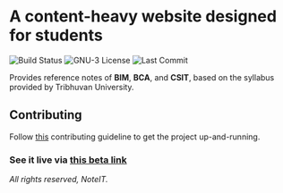 # A content-heavy website designed for students

![Build Status](https://img.shields.io/github/workflow/status/mynoteit/noteit/Run%20tests%20and%20then%20deploy)
![GNU-3 License](https://img.shields.io/github/license/mynoteit/noteit)
![Last Commit](https://img.shields.io/github/last-commit/mynoteit/noteit)

Provides reference notes of **BIM**, **BCA**, and **CSIT**, based on the syllabus provided by Tribhuvan University.

## Contributing

Follow [this](https://github.com/mynoteit/noteit/blob/master/CONTRIBUTING.md) contributing guideline to get the project up-and-running.

### See it live via [this beta link](https://mynoteit.herokuapp.com)

_All rights reserved, NoteIT._
